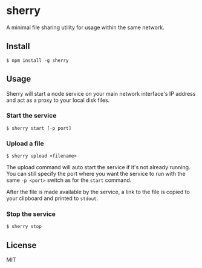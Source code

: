 # sherry

A minimal file sharing utility for usage within the same network.

## Install
```
$ npm install -g sherry
```
## Usage

Sherry will start a node service on your main network interface's IP address and act as a proxy to your local disk files.

### Start the service
```
$ sherry start [-p port]
```

### Upload a file
```
$ sherry upload <filename>
```

The upload command will auto start the service if it's not already running. You can still specify the port where you want the service to run with the same `-p <port>` switch as for the `start` command.

After the file is made available by the service, a link to the file is copied to your clipboard and printed to `stdout`.

### Stop the service
```
$ sherry stop
```

## License
MIT